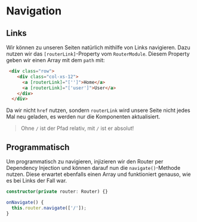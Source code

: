 # Navigation

## Links

Wir können zu unseren Seiten natürlich mithilfe von Links navigieren. Dazu nutzen wir das `[routerLink]`-Property vom `RouterModule`. Diesem Property geben wir einen Array mit dem `path` mit:

```HTML
 <div class="row">
    <div class="col-xs-12">
      <a [routerLink]="['']">Home</a>
      <a [routerLink]="['user']">User</a>
    </div>
  </div>
```

Da wir nicht `href` nutzen, sondern `routerLink` wird unsere Seite nicht jedes Mal neu geladen, es werden nur die Komponenten aktualisiert.

> Ohne `/` ist der Pfad relativ, mit `/` ist er absolut!

## Programmatisch

Um programmatisch zu navigieren, injizieren wir den Router per Dependency Injection und können darauf nun die `navigate()`-Methode nutzen. Diese erwartet ebenfalls einen Array und funktioniert genauso, wie es bei Links der Fall war.

```Typescript
constructor(private router: Router) {}

onNavigate() {
  this.router.navigate(['/']);
}
```
